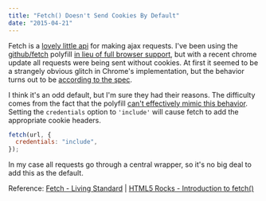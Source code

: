```yaml
---
title: "Fetch() Doesn't Send Cookies By Default"
date: "2015-04-21"
---
```


Fetch is a [lovely little api](http://updates.html5rocks.com/2015/03/introduction-to-fetch) for making ajax requests. I've been using the [github/fetch](https://github.com/github/fetch) polyfill [in lieu of full browser support](http://caniuse.com/#search=fetch), but with a recent chrome update all requests were being sent without cookies. At first it seemed to be a strangely obvious glitch in Chrome's implementation, but the behavior turns out to be [according to the spec](https://fetch.spec.whatwg.org/#concept-request-credentials-mode).

I think it's an odd default, but I'm sure they had their reasons. The difficulty comes from the fact that the polyfill [can't effectively mimic this behavior](https://github.com/github/fetch/pull/56). Setting the `credentials` option to `'include'` will cause fetch to add the appropriate cookie headers.

```js
fetch(url, {
  credentials: "include",
});
```

In my case all requests go through a central wrapper, so it's no big deal to add this as the default.

Reference: [Fetch - Living Standard](https://fetch.spec.whatwg.org/) | [HTML5 Rocks - Introduction to fetch()](http://updates.html5rocks.com/2015/03/introduction-to-fetch#sending-credentials-with-a-fetch-request)
